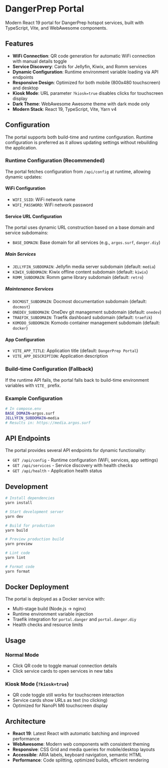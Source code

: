 # DangerPrep Portal

Modern React 19 portal for DangerPrep hotspot services, built with TypeScript, Vite, and WebAwesome components.

## Features

- **WiFi Connection**: QR code generation for automatic WiFi connection with manual details toggle
- **Service Discovery**: Cards for Jellyfin, Kiwix, and Romm services
- **Dynamic Configuration**: Runtime environment variable loading via API endpoints
- **Responsive Design**: Optimized for both mobile (800x480 touchscreen) and desktop
- **Kiosk Mode**: URL parameter `?kiosk=true` disables clicks for touchscreen display
- **Dark Theme**: WebAwesome Awesome theme with dark mode only
- **Modern Stack**: React 19, TypeScript, Vite, Yarn v4

## Configuration

The portal supports both build-time and runtime configuration. Runtime configuration is preferred as it allows updating settings without rebuilding the application.

### Runtime Configuration (Recommended)

The portal fetches configuration from `/api/config` at runtime, allowing dynamic updates:

#### WiFi Configuration
- `WIFI_SSID`: WiFi network name
- `WIFI_PASSWORD`: WiFi network password

#### Service URL Configuration
The portal uses dynamic URL construction based on a base domain and service subdomains:

- `BASE_DOMAIN`: Base domain for all services (e.g., `argos.surf`, `danger.diy`)

##### Main Services
- `JELLYFIN_SUBDOMAIN`: Jellyfin media server subdomain (default: `media`)
- `KIWIX_SUBDOMAIN`: Kiwix offline content subdomain (default: `kiwix`)
- `ROMM_SUBDOMAIN`: Romm game library subdomain (default: `retro`)

##### Maintenance Services
- `DOCMOST_SUBDOMAIN`: Docmost documentation subdomain (default: `docmost`)
- `ONEDEV_SUBDOMAIN`: OneDev git management subdomain (default: `onedev`)
- `TRAEFIK_SUBDOMAIN`: Traefik dashboard subdomain (default: `traefik`)
- `KOMODO_SUBDOMAIN`: Komodo container management subdomain (default: `docker`)

#### App Configuration
- `VITE_APP_TITLE`: Application title (default: `DangerPrep Portal`)
- `VITE_APP_DESCRIPTION`: Application description

### Build-time Configuration (Fallback)

If the runtime API fails, the portal falls back to build-time environment variables with `VITE_` prefix.

### Example Configuration
```bash
# In compose.env
BASE_DOMAIN=argos.surf
JELLYFIN_SUBDOMAIN=media
# Results in: https://media.argos.surf
```

## API Endpoints

The portal provides several API endpoints for dynamic functionality:

- `GET /api/config` - Runtime configuration (WiFi, services, app settings)
- `GET /api/services` - Service discovery with health checks
- `GET /api/health` - Application health status

## Development

```bash
# Install dependencies
yarn install

# Start development server
yarn dev

# Build for production
yarn build

# Preview production build
yarn preview

# Lint code
yarn lint

# Format code
yarn format
```

## Docker Deployment

The portal is deployed as a Docker service with:

- Multi-stage build (Node.js → nginx)
- Runtime environment variable injection
- Traefik integration for `portal.danger` and `portal.danger.diy`
- Health checks and resource limits

## Usage

### Normal Mode
- Click QR code to toggle manual connection details
- Click service cards to open services in new tabs

### Kiosk Mode (`?kiosk=true`)
- QR code toggle still works for touchscreen interaction
- Service cards show URLs as text (no clicking)
- Optimized for NanoPi M6 touchscreen display

## Architecture

- **React 19**: Latest React with automatic batching and improved performance
- **WebAwesome**: Modern web components with consistent theming
- **Responsive**: CSS Grid and media queries for mobile/desktop layouts
- **Accessible**: ARIA labels, keyboard navigation, semantic HTML
- **Performance**: Code splitting, optimized builds, efficient rendering
